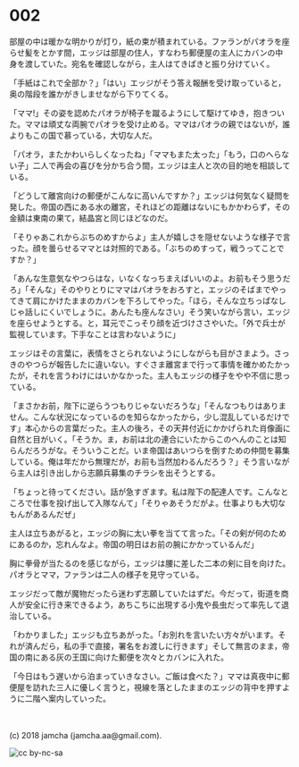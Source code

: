 # 002

部屋の中は暖かな明かりが灯り，紙の束が積まれている。ファランがパオラを座らせ髪をとかす間，エッジは部屋の住人，すなわち郵便屋の主人にカバンの中身を渡していた。宛名を確認しながら，主人はてきぱきと振り分けていく。  

「手紙はこれで全部か？」「はい」エッジがそう答え報酬を受け取っていると，奥の階段を誰かがきしませながら下りてくる。  

「ママ!」その姿を認めたパオラが椅子を蹴るようにして駆けてゆき，抱きついた。ママは頑丈な両腕でパオラを受け止める。ママはパオラの親ではないが，誰よりもこの国で慕っている，大切な人だ。  

「パオラ，またかわいらしくなったね」「ママもまた太った」「もう，口のへらない子」二人で再会の喜びを分かち合う間，エッジは主人と次の目的地を相談している。  

「どうして離宮向けの郵便がこんなに高いんですか？」エッジは何気なく疑問を発した。帝国の西にある水の離宮，それほどの距離はないにもかかわらず，その金額は東南の果て，結晶宮と同じほどなのだ。  

「そりゃあこれからぶちのめすからよ」主人が嬉しさを隠せないような様子で言った。顔を曇らせるママとは対照的である。「ぶちのめすって，戦うってことですか？」  

「あんな生意気なやつらはな，いなくなっちまえばいいのよ。お前もそう思うだろ」「そんな」そのやりとりにママはパオラをおろすと，エッジのそばまでやってきて肩にかけたままのカバンを下ろしてやった。「ほら，そんな立ちっぱなしじゃ話しにくいでしょうに。あんたも座んなさい」そう笑いながら言い，エッジを座らせようとする。と，耳元でこっそり顔を近づけささやいた。「外で兵士が監視しています。下手なことは言わないように」  

エッジはその言葉に，表情をさとられないようにしながらも目がさまよう。さっきのやつらが報告したに違いない。すぐさま離宮まで行って事情を確かめたかったが，それを言うわけにはいかなかった。主人もエッジの様子をやや不信に思っている。  

「まさかお前，陛下に逆らうつもりじゃないだろうな」「そんなつもりはありません。こんな状況になっているのを知らなかったから，少し混乱しているだけです」本心からの言葉だった。主人の後ろ，その天井付近にかかげられた肖像画に自然と目がいく。「そうか。ま，お前は北の連合にいたからこのへんのことは知らんだろうがな。そういうことだ。いま帝国はあいつらを倒すための仲間を募集している。俺は年だから無理だが，お前も当然加わるんだろう？」そう言いながら主人は引き出しから志願兵募集のチラシを出そうとする。  

「ちょっと待ってください。話が急すぎます。私は陛下の配達人です。こんなところで仕事を投げ出して入隊なんて」「そりゃあそうだがよ。仕事よりも大切なもんがあるんだぜ」  

主人は立ちあがると，エッジの胸に太い拳を当てて言った。「その剣が何のためにあるのか，忘れんなよ。帝国の明日はお前の腕にかかっているんだ」  

胸に拳骨が当たるのを感じながら，エッジは腰に差した二本の剣に目を向けた。パオラとママ，ファランは二人の様子を見守っている。  

エッジだって敵が魔物だったら迷わず志願していたはずだ。今だって，街道を商人が安全に行き来できるよう，あちこちに出現する小鬼や長虫だって率先して退治している。  

「わかりました」エッジも立ちあがった。「お別れを言いたい方々がいます。それが済んだら，私の手で直接，署名をお渡しに行きます」そして無言のまま，帝国の南にある灰の王国に向けた郵便を次々とカバンに入れた。  

「今日はもう遅いから泊まっていきなさい。ご飯は食べた？」ママは真夜中に郵便屋を訪れた三人に優しく言うと，視線を落としたままのエッジの背中を押すように二階へ案内していった。  

<br>  
<br>  
(c) 2018 jamcha (jamcha.aa@gmail.com).  

![cc by-nc-sa](http://i.creativecommons.org/l/by-nc-sa/4.0/88x31.png)
